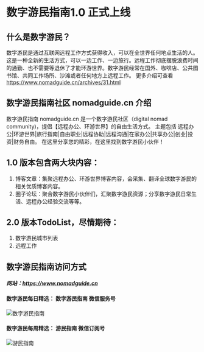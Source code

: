 # 数字游民指南1.0 正式上线

## 什么是数字游民？
数字游民是通过互联网远程工作方式获得收入，可以在全世界任何地点生活的人。这是一种全新的生活方式，可以一边工作、一边旅行。远程工作彻底摆脱浪费时间的通勤、也不需要等退休了才能环游世界。数字游民经常在国外、咖啡店、公共图书馆、共同工作场所、沙滩或者任何地方上远程工作。
更多介绍可查看 https://www.nomadguide.cn/archives/31.html
## 数字游民指南社区 nomadguide.cn 介绍
数字游民指南 nomadguide.cn 是一个数字游民社区（digital nomad community)，提倡【远程办公、环游世界】的自由生活方式。
主题包括 远程办公|环游世界|旅行指南|自由职业|远程协助|远程沟通|在家办公|共享办公|创业|投资|财务自由。
在这里分享您的精彩，在这里找到数字游民小伙伴！

## 1.0 版本包含两大块内容：
1. 博客文章：集聚远程办公、环游世界博客内容，会采集、翻译全球数字游民的相关优质博客内容。
2. 圈子论坛：聚合数字游民小伙伴们，汇聚数字游民资源；分享数字游民日常生活、远程办公经验交流等等。

## 2.0 版本TodoList，尽情期待：
1. 数字游民城市列表
2. 远程工作

## 数字游民指南访问方式
#### *网站：https://www.nomadguide.cn*

#### 数字游民每日精选： 数字游民指南 微信服务号
 ![数字游民指南](https://images.nomadguide.cn/default/nomadguide_dyh.jpg)

#### 数字游民每周精选： 游民指南 微信订阅号
 ![游民指南](https://images.nomadguide.cn/default/nomadguide_fwh.jpg)

